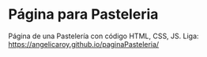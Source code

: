 # Página para Pasteleria
Página de una Pastelería con código HTML, CSS, JS.
Liga:
https://angelicaroy.github.io/paginaPasteleria/
